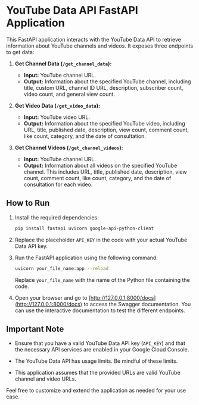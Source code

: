 # YouTube Data API FastAPI Application

This FastAPI application interacts with the YouTube Data API to retrieve information about YouTube channels and videos. It exposes three endpoints to get data:

1. **Get Channel Data (`/get_channel_data`):**
   - **Input:** YouTube channel URL.
   - **Output:** Information about the specified YouTube channel, including title, custom URL, channel ID URL, description, subscriber count, video count, and general view count.

2. **Get Video Data (`/get_video_data`):**
   - **Input:** YouTube video URL.
   - **Output:** Information about the specified YouTube video, including URL, title, published date, description, view count, comment count, like count, category, and the date of consultation.

3. **Get Channel Videos (`/get_channel_videos`):**
   - **Input:** YouTube channel URL.
   - **Output:** Information about all videos on the specified YouTube channel. This includes URL, title, published date, description, view count, comment count, like count, category, and the date of consultation for each video.

## How to Run

1. Install the required dependencies:

   ```bash
   pip install fastapi uvicorn google-api-python-client
   ```

2. Replace the placeholder `API_KEY` in the code with your actual YouTube Data API key.

3. Run the FastAPI application using the following command:

   ```bash
   uvicorn your_file_name:app --reload
   ```

   Replace `your_file_name` with the name of the Python file containing the code.

4. Open your browser and go to [http://127.0.0.1:8000/docs](http://127.0.0.1:8000/docs) to access the Swagger documentation. You can use the interactive documentation to test the different endpoints.

## Important Note

- Ensure that you have a valid YouTube Data API key (`API_KEY`) and that the necessary API services are enabled in your Google Cloud Console.

- The YouTube Data API has usage limits. Be mindful of these limits. 

- This application assumes that the provided URLs are valid YouTube channel and video URLs.

Feel free to customize and extend the application as needed for your use case.